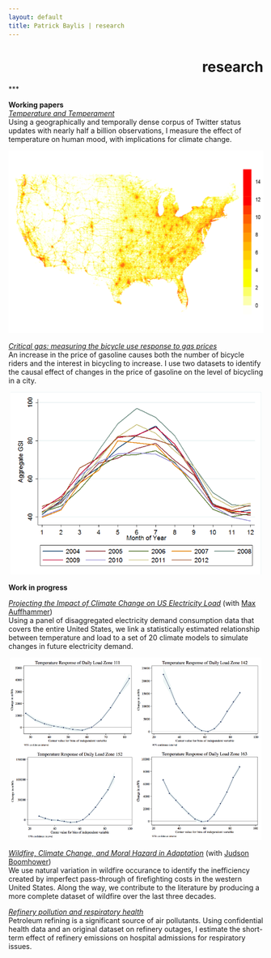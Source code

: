 ```yaml
---
layout: default
title: Patrick Baylis | research
---
```

<h1 align="right">research</h1>
***

**Working papers**<br>
<u>*Temperature and Temperament*</u><br>
Using a geographically and temporally dense corpus of Twitter status updates with nearly half a billion observations, I measure the effect of temperature on human mood, with implications for climate change.
<center>
<img src="images/projects/temptemp2.png" alt="Temperature and Temperament" height="360px" class="shadow" />
</center>

<u>*Critical gas: measuring the bicycle use response to gas prices*</u><br>
An increase in the price of gasoline causes both the number of bicycle riders and the interest in bicycling to increase. I use two datasets to identify the causal effect of changes in the price of gasoline on the level of bicycling in a city.
<center>
<img src="images/projects/bike.png" alt="Critical gas" height="360px" class="shadow" />
</center>

**Work in progress**

<u>*Projecting the Impact of Climate Change on US Electricity Load*</u> (with [Max Auffhammer](http://www.auffhammer.com/))<br>
Using a panel of disaggregated electricity demand consumption data that covers the entire United States, we link a statistically estimated relationship between temperature and load to a set of 20 climate models to simulate changes in future electricity demand.
<center>
<img src="images/projects/projectload.png" alt="Projecting load" height="360px" class="shadow" />
</center>

<u>*Wildfire, Climate Change, and Moral Hazard in Adaptation*</u> (with [Judson Boomhower](https://are.berkeley.edu/candidate/Judson-Boomhower))<br>
We use natural variation in wildfire occurance to identify the inefficiency created by imperfect pass-through of firefighting costs in the western United States. Along the way, we contribute to the literature by producing a more complete dataset of wildfire over the last three decades.

<u>*Refinery pollution and respiratory health*</u><br>
Petroleum refining is a significant source of air pollutants. Using confidential health data and an original dataset on refinery outages, I estimate the short-term effect of refinery emissions on hospital admissions for respiratory issues.  
<!-- <center>
<img src="images/projects/respHealth.jpg" alt="Refinery pollution and respiratory health" height="360px" class="shadow" />
</center> -->



